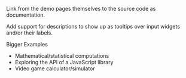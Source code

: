 
Link from the demo pages themselves to the source code as documentation.

Add support for descriptions to show up as tooltips over input widgets
and/or their labels.

Bigger Examples
 * Mathematical/statistical computations
 * Exploring the API of a JavaScript library
 * Video game calculator/simulator

